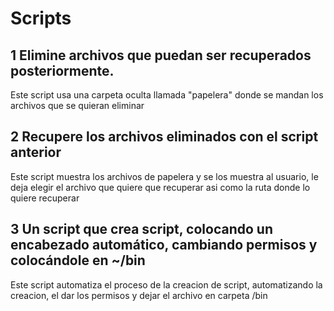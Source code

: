 # Scripts

## 1 Elimine archivos que puedan ser recuperados posteriormente.

Este script usa una carpeta oculta llamada "papelera" donde se mandan los archivos que se quieran eliminar

## 2 Recupere los archivos eliminados con el script anterior

Este script muestra los archivos de papelera y se los muestra al usuario, le deja elegir el archivo que quiere que recuperar asi como la ruta donde lo quiere recuperar

## 3 Un script que crea script, colocando un encabezado automático, cambiando permisos y colocándole en ~/bin

Este script automatiza el proceso de la creacion de script, automatizando la creacion, el dar los permisos y dejar el archivo en carpeta /bin
